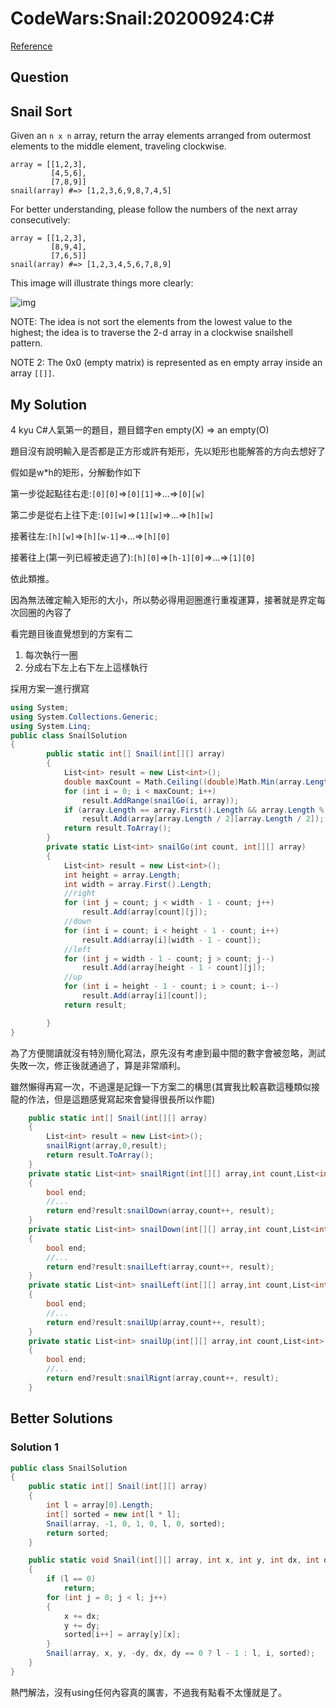 # CodeWars:Snail:20200924:C#

[Reference](https://www.codewars.com/kata/521c2db8ddc89b9b7a0000c1)



## Question

## Snail Sort

Given an `n x n` array, return the array elements arranged from outermost elements to the middle element, traveling clockwise.

```
array = [[1,2,3],
         [4,5,6],
         [7,8,9]]
snail(array) #=> [1,2,3,6,9,8,7,4,5]
```

For better understanding, please follow the numbers of the next array consecutively:

```
array = [[1,2,3],
         [8,9,4],
         [7,6,5]]
snail(array) #=> [1,2,3,4,5,6,7,8,9]
```

This image will illustrate things more clearly:

![img](http://www.haan.lu/files/2513/8347/2456/snail.png)

NOTE: The idea is not sort the elements from the lowest value to the highest; the idea is to traverse the 2-d array in a clockwise snailshell pattern.

NOTE 2: The 0x0 (empty matrix) is represented as en empty array inside an array `[[]]`.

## My Solution

4 kyu C#人氣第一的題目，題目錯字en empty(X) => an empty(O)

題目沒有說明輸入是否都是正方形或許有矩形，先以矩形也能解答的方向去想好了

假如是w*h的矩形，分解動作如下

第一步從起點往右走:`[0][0]`=>`[0][1]`=>...=>`[0][w]`

第二步是從右上往下走:`[0][w]`=>`[1][w]`=>...=>`[h][w]`

接著往左:`[h][w]`=>`[h][w-1]`=>...=>`[h][0]`

接著往上(第一列已經被走過了):`[h][0]`=>`[h-1][0]`=>...=>`[1][0]`

依此類推。

因為無法確定輸入矩形的大小，所以勢必得用迴圈進行重複運算，接著就是界定每次回圈的內容了

看完題目後直覺想到的方案有二

1. 每次執行一圈
2. 分成右下左上右下左上這樣執行

採用方案一進行撰寫

```C#
using System;
using System.Collections.Generic;
using System.Linq;
public class SnailSolution
{
        public static int[] Snail(int[][] array)
        {
            List<int> result = new List<int>();
            double maxCount = Math.Ceiling((double)Math.Min(array.Length, array.First().Length) / 2);
            for (int i = 0; i < maxCount; i++)
                result.AddRange(snailGo(i, array));
            if (array.Length == array.First().Length && array.Length % 2 == 1)
                result.Add(array[array.Length / 2][array.Length / 2]);
            return result.ToArray();
        }
        private static List<int> snailGo(int count, int[][] array)
        {
            List<int> result = new List<int>();
            int height = array.Length;
            int width = array.First().Length;
            //right
            for (int j = count; j < width - 1 - count; j++)
                result.Add(array[count][j]);
            //down
            for (int i = count; i < height - 1 - count; i++)
                result.Add(array[i][width - 1 - count]);
            //left
            for (int j = width - 1 - count; j > count; j--)
                result.Add(array[height - 1 - count][j]);
            //up
            for (int i = height - 1 - count; i > count; i--)
                result.Add(array[i][count]);
            return result;

        }
}
```

為了方便閱讀就沒有特別簡化寫法，原先沒有考慮到最中間的數字會被忽略，測試失敗一次，修正後就通過了，算是非常順利。



雖然懶得再寫一次，不過還是記錄一下方案二的構思(其實我比較喜歡這種類似接龍的作法，但是這題感覺寫起來會變得很長所以作罷)

```C#
    public static int[] Snail(int[][] array)
    {
        List<int> result = new List<int>();
        snailRignt(array,0,result);
        return result.ToArray();
    }
	private static List<int> snailRignt(int[][] array,int count,List<int> result)
	{
		bool end;
		//...
		return end?result:snailDown(array,count++, result);
	}
	private static List<int> snailDown(int[][] array,int count,List<int> result)
	{
		bool end;
		//...
		return end?result:snailLeft(array,count++, result);
	}
	private static List<int> snailLeft(int[][] array,int count,List<int> result)
	{
		bool end;
		//...
		return end?result:snailUp(array,count++, result);
	}
	private static List<int> snailUp(int[][] array,int count,List<int> result)
	{
		bool end;
		//...
		return end?result:snailRignt(array,count++, result);
	}
```

## Better Solutions



### Solution 1

```C#
public class SnailSolution
{
    public static int[] Snail(int[][] array)
    {
        int l = array[0].Length;
        int[] sorted = new int[l * l];
        Snail(array, -1, 0, 1, 0, l, 0, sorted);
        return sorted;
    }

    public static void Snail(int[][] array, int x, int y, int dx, int dy, int l, int i, int[] sorted)
    {
        if (l == 0)
            return;
        for (int j = 0; j < l; j++)
        {
            x += dx;
            y += dy;
            sorted[i++] = array[y][x];
        }
        Snail(array, x, y, -dy, dx, dy == 0 ? l - 1 : l, i, sorted);
    }
}
```

熱門解法，沒有using任何內容真的厲害，不過我有點看不太懂就是了。